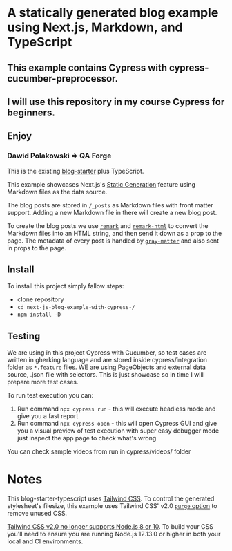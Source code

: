 # A statically generated blog example using Next.js, Markdown, and TypeScript

## This example contains Cypress with cypress-cucumber-preprocessor. 
## I will use this repository in my course Cypress for beginners.

## Enjoy
### Dawid Polakowski => QA Forge


This is the existing [blog-starter](https://github.com/vercel/next.js/tree/canary/examples/blog-starter) plus TypeScript.

This example showcases Next.js's [Static Generation](https://nextjs.org/docs/basic-features/pages) feature using Markdown files as the data source.

The blog posts are stored in `/_posts` as Markdown files with front matter support. Adding a new Markdown file in there will create a new blog post.

To create the blog posts we use [`remark`](https://github.com/remarkjs/remark) and [`remark-html`](https://github.com/remarkjs/remark-html) to convert the Markdown files into an HTML string, and then send it down as a prop to the page. The metadata of every post is handled by [`gray-matter`](https://github.com/jonschlinkert/gray-matter) and also sent in props to the page.

## Install

To install this project simply fallow steps:

- clone repository
- ```cd next-js-blog-example-with-cypress-/```
- ```npm install -D```


## Testing

We are using in this project Cypress with Cucumber, so test cases are written in gherking 
language and are stored inside cypress/integration folder as ```*.feature``` files.
WE are using PageObjects and external data source, .json file with selectors.
This is just showcase so in time I will prepare more test cases.

To run test execution you can:

1. Run command ```npx cypress run``` - this will execute headless mode and give you a fast report 
2. Run command ```npx cypress open``` - this will open Cypress GUI and give you a visual preview of test execution with super easy debugger mode just inspect the app page to check what's wrong  

You can check sample videos from run in cypress/videos/ folder
# Notes

This blog-starter-typescript uses [Tailwind CSS](https://tailwindcss.com). To control the generated stylesheet's filesize, this example uses Tailwind CSS' v2.0 [`purge` option](https://tailwindcss.com/docs/controlling-file-size/#removing-unused-css) to remove unused CSS.

[Tailwind CSS v2.0 no longer supports Node.js 8 or 10](https://tailwindcss.com/docs/upgrading-to-v2#upgrade-to-node-js-12-13-or-higher). To build your CSS you'll need to ensure you are running Node.js 12.13.0 or higher in both your local and CI environments.
